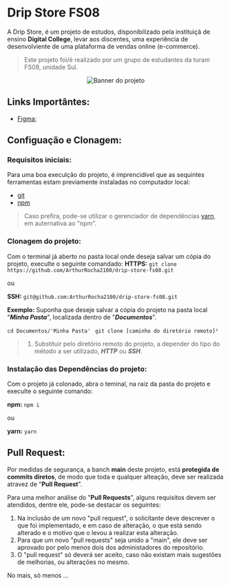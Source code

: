 # Drip Store FS08

A Drip Store, é um projeto de estudos, disponibilizado pela instituiçã de ensino **Digital College**, levar aos discentes, uma experiência de desenvolviente de uma plataforma de vendas online (e-commerce).

> Este projeto foi/é realizado por um grupo de estudantes da turam FS08, unidade Sul.

<p align="center">
   <img src="https://github.com/ArthurRocha2100/drip-store-fs08/assets/94405748/f1857fe0-5fc2-475c-afe2-b7ca7c2dd1a0" alt="Banner do projeto">
<p align="center">

## Links Importântes:
* [Figma](https://www.figma.com/file/cfb4F7ZXMFQmvmTn3PKI4z/DRIP-STORE---DIGITAL-COLLEGE?type=design&node-id=101-2&mode=design&t=UfPtESK8JjZ1R91F-0);

## Configuação e Clonagem:

### Requisitos iniciais:
Para uma boa execulção do projeto, é imprencidível que as sequintes ferramentas estam previamente instaladas no computador local:
* [git](https://git-scm.com/downloads)
* [npm](https://docs.npmjs.com/downloading-and-installing-node-js-and-npm)
> Caso prefira, pode-se utilizar o gerenciador de dependências [yarn](https://classic.yarnpkg.com/lang/en/docs/install/#debian-stable), em auternativa ao "npm".


### Clonagem do projeto:
Com o terminal já aberto no pasta local onde deseja salvar um cópia do projeto, execulte o seguinte comandado:
**HTTPS:** ```git clone https://github.com/ArthurRocha2100/drip-store-fs08.git```

ou

**SSH:** ```git@github.com:ArthurRocha2100/drip-store-fs08.git```

**Exemplo:**
Suponha que deseje salvar a cópia do projeto na pasta local "***Minha Pasta***", localizada dentro de "***Documentos***".

```cd Documentos/'Minha Pasta'```
``` git clone [caminho do diretório remoto]¹```

> 1. Substituir pelo diretório remoto do projeto, a depender do tipo do método a ser utilizado, ***HTTP*** ou ***SSH***.

### Instalação das Dependências do projeto:

Com o projeto já colonado, abra o teminal, na raiz da pasta do projeto e execulte o seguinte comando:

**npm:** ```npm i```

ou

**yarn:** ```yarn```

## Pull Request:
Por medidas de segurança, a banch **main** deste projeto, está **protegida de commits diretos**, de modo que toda e qualquer alteação, deve ser realizada atravez de "**Pull Request**".

Para uma melhor análise do "**Pull  Requests**", alguns requisitos devem ser atendidos, dentre ele, pode-se destacar os seguintes:

1. Na inclusão de um novo "pull request", o solicitante deve descrever o que foi implementado, e em caso de alteração, o que está sendo alterado e o motivo que o levou a realizar esta alteração.
2. Para que um novo "pull requests" seja unido a "main", ele deve ser aprovado por pelo menos dois dos administadores do repositório.
3. O "pull request" só deverá ser aceito, caso não existam mais sugestões de melhorias, ou alterações no mesmo.

No mais, só menos ...

